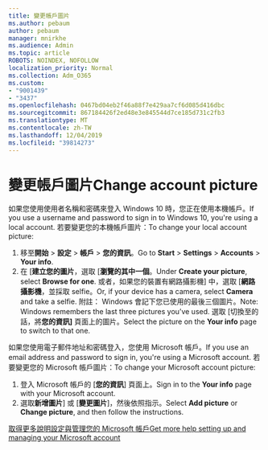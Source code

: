 ```yaml
---
title: 變更帳戶圖片
ms.author: pebaum
author: pebaum
manager: mnirkhe
ms.audience: Admin
ms.topic: article
ROBOTS: NOINDEX, NOFOLLOW
localization_priority: Normal
ms.collection: Adm_O365
ms.custom:
- "9001439"
- "3437"
ms.openlocfilehash: 0467bd04eb2f46a88f7e429aa7cf6d085d416dbc
ms.sourcegitcommit: 867184426f2ed48e3e845544d7ce185d731c2fb3
ms.translationtype: MT
ms.contentlocale: zh-TW
ms.lasthandoff: 12/04/2019
ms.locfileid: "39814273"
---
```

# <a name="change-account-picture"></a><span data-ttu-id="f7000-102">變更帳戶圖片</span><span class="sxs-lookup"><span data-stu-id="f7000-102">Change account picture</span></span>

<span data-ttu-id="f7000-103">如果您使用使用者名稱和密碼來登入 Windows 10 時，您正在使用本機帳戶。</span><span class="sxs-lookup"><span data-stu-id="f7000-103">If you use a username and password to sign in to Windows 10, you're using a local account.</span></span> <span data-ttu-id="f7000-104">若要變更您的本機帳戶圖片：</span><span class="sxs-lookup"><span data-stu-id="f7000-104">To change your local account picture:</span></span>

1. <span data-ttu-id="f7000-105">移至**開始** > **設定** > **帳戶** > **您的資訊**。</span><span class="sxs-lookup"><span data-stu-id="f7000-105">Go to **Start** > **Settings** > **Accounts** > **Your info**.</span></span>
2. <span data-ttu-id="f7000-106">在 [**建立您的圖片**，選取 [**瀏覽的其中一個**。</span><span class="sxs-lookup"><span data-stu-id="f7000-106">Under **Create your picture**, select **Browse for one**.</span></span> <span data-ttu-id="f7000-107">或者，如果您的裝置有網路攝影機] 中，選取 [**網路攝影機**，並採取 selfie。</span><span class="sxs-lookup"><span data-stu-id="f7000-107">Or, if your device has a camera, select **Camera** and take a selfie.</span></span> 
    <span data-ttu-id="f7000-108">附註： Windows 會記下您已使用的最後三個圖片。</span><span class="sxs-lookup"><span data-stu-id="f7000-108">Note: Windows remembers the last three pictures you’ve used.</span></span> <span data-ttu-id="f7000-109">選取 [切換至的話，將**您的資訊]** 頁面上的圖片。</span><span class="sxs-lookup"><span data-stu-id="f7000-109">Select the picture on the **Your info** page to switch to that one.</span></span>

<span data-ttu-id="f7000-110">如果您使用電子郵件地址和密碼登入，您使用 Microsoft 帳戶。</span><span class="sxs-lookup"><span data-stu-id="f7000-110">If you use an email address and password to sign in, you're using a Microsoft account.</span></span> <span data-ttu-id="f7000-111">若要變更您的 Microsoft 帳戶圖片：</span><span class="sxs-lookup"><span data-stu-id="f7000-111">To change your Microsoft account picture:</span></span>

1. <span data-ttu-id="f7000-112">登入 Microsoft 帳戶的 [**您的資訊**] 頁面上。</span><span class="sxs-lookup"><span data-stu-id="f7000-112">Sign in to the **Your info** page with your Microsoft account.</span></span>
2. <span data-ttu-id="f7000-113">選取**新增圖片**] 或 [**變更圖片**]，然後依照指示。</span><span class="sxs-lookup"><span data-stu-id="f7000-113">Select **Add picture** or **Change picture**, and then follow the instructions.</span></span>

[<span data-ttu-id="f7000-114">取得更多說明設定與管理您的 Microsoft 帳戶</span><span class="sxs-lookup"><span data-stu-id="f7000-114">Get more help setting up and managing your Microsoft account</span></span>](https://support.microsoft.com/products/microsoft-account?category=manage-account)